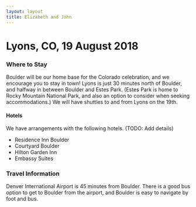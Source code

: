 ```yaml
---
layout: layout
title: Elizabeth and John
---
```


# Lyons, CO, 19 August 2018

### Where to Stay
Boulder will be our home base for the Colorado celebration, and we encourage you
to stay in town! Lyons is just 30 minutes north of Boulder, and halfway in
between Boulder and Estes Park. (Estes Park is home to Rocky Mountain National
Park, and also an option to consider when seeking accommodations.) We will have
shuttles to and from Lyons on the 19th.

#### Hotels
We have arrangements with the following hotels. (TODO: Add details)
  * Residence Inn Boulder
  * Courtyard Boulder
  * Hilton Garden Inn
  * Embassy Suites

### Travel Information
Denver International Airport is 45 minutes from Boulder. There is a good bus
option to get to Boulder from the airport, and Boulder is easy to navigate by
foot and bus.
